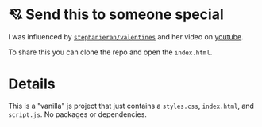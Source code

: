 ﻿# 💘 Send this to someone special

I was influenced by [`stephanieran/valentines`](https://github.com/stephanieran/valentines) and her video on [youtube](https://www.youtube.com/watch?v=_uM9ELZgPvU).

To share this you can clone the repo and open the `index.html`.

# Details
This is a "vanilla" js project that just contains a `styles.css`, `index.html`, and `script.js`. No packages or dependencies.